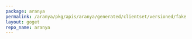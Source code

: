 ```yaml
---
package: aranya
permalink: /aranya/pkg/apis/aranya/generated/clientset/versioned/fake
layout: goget
repo_name: aranya
---
```

